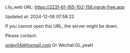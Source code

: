 Lily_web URL: https://222f-61-165-102-156.ngrok-free.app

Updated at: 2024-12-06 07:58:22

If you cannot open this URL, the server might be down.

Please contact: 

goley04@foxmail.com Or Wechat:GL_yeaH